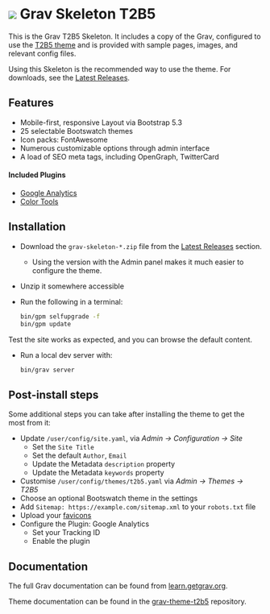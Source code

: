 # ![](https://avatars1.githubusercontent.com/u/8237355?v=2&s=50) Grav Skeleton T2B5

This is the Grav T2B5 Skeleton. It includes a copy of the Grav, configured to use the [T2B5 theme](https://github.com/stom66/grav-theme-t2b5) and is provided with sample pages, images, and relevant config files.

Using this Skeleton is the recommended way to use the theme. For downloads, see the [Latest Releases](https://github.com/stom66/grav-skeleton-t2b5/releases/latest).

## Features

-   Mobile-first, responsive Layout via Bootstrap 5.3
-   25 selectable Bootswatch themes
-   Icon packs: FontAwesome
-   Numerous customizable options through admin interface
-   A load of SEO meta tags, including OpenGraph, TwitterCard

#### Included Plugins

-   [Google Analytics](https://github.com/escopecz/grav-ganalytics)
-   [Color Tools](https://github.com/trilbymedia/grav-plugin-color-tools/)

## Installation

-   Download the `grav-skeleton-*.zip` file from the [Latest Releases](https://github.com/stom66/grav-skeleton-t2b5/releases/latest) section.
    -   Using the version with the Admin panel makes it much easier to configure the theme.
-   Unzip it somewhere accessible
-   Run the following in a terminal:

    ```bash
    bin/gpm selfupgrade -f
    bin/gpm update
    ```

Test the site works as expected, and you can browse the default content.

-   Run a local dev server with:

    ```bash
    bin/grav server
    ```

## Post-install steps

Some additional steps you can take after installing the theme to get the most from it:

-   Update `/user/config/site.yaml`, via _Admin -> Configuration -> Site_
    -   Set the `Site Title`
    -   Set the default `Author`, `Email`
    -   Update the Metadata `description` property
    -   Update the Metadata `keywords` property
-   Customise `/user/config/themes/t2b5.yaml` via _Admin -> Themes -> T2B5_
-   Choose an optional Bootswatch theme in the settings
-   Add `Sitemap: https://example.com/sitemap.xml` to your `robots.txt` file
-   Upload your [favicons](#favicons)
-   Configure the Plugin: Google Analytics
    -   Set your Tracking ID
    -   Enable the plugin

## Documentation

The full Grav documentation can be found from [learn.getgrav.org](https://learn.getgrav.org).

Theme documentation can be found in the [grav-theme-t2b5](https://github.com/stom66/grav-theme-t2b5) repository.

```

```
